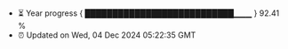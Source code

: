 - ⏳ Year progress { ███████████████████████████▁▁▁ } 92.41 %
- ⏰ Updated on Wed, 04 Dec 2024 05:22:35 GMT

